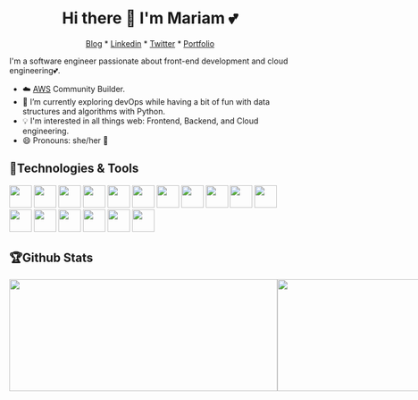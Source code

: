 <h1 align="center"> Hi there 👋 I'm Mariam 💕 </h1>

<p align="center">
    <a href="https://dev.to/mariehposa">Blog</a> * 
    <a href="https://linkedin.com/in/adedeji-mariam">Linkedin</a> *
    <a href="https://twitter.com/Mariehposah">Twitter</a> *
    <a href="https://mariamadedeji.com">Portfolio</a>
</p>

I'm a software engineer passionate about front-end development and cloud engineering💕.

- ☁️ [AWS](https://aws.amazon.com/) Community Builder.
- 🌱 I’m currently exploring devOps while having a bit of fun with data structures and algorithms with Python.
- :bulb: I'm interested in all things web: Frontend, Backend, and Cloud engineering.
- 😄 Pronouns: she/her :girl:

## 🧰Technologies & Tools
<code><img height="40" src="https://user-images.githubusercontent.com/33374159/90877362-d5863580-e39b-11ea-8a0f-046a2a1a06fa.png"></code>
<code><img height="40" src="https://user-images.githubusercontent.com/33374159/90876757-fbf7a100-e39a-11ea-9b7f-c51ef1e18a70.png"></code>
<code><img height="40" src="https://user-images.githubusercontent.com/33374159/90877446-fb133f00-e39b-11ea-94ae-828c3a4eb372.png"></code>
<code><img height="40" src="https://user-images.githubusercontent.com/33374159/90877523-1aaa6780-e39c-11ea-88b1-2a0046f8d735.png"></code>
<code><img height="40" src="https://user-images.githubusercontent.com/33374159/90937109-87564e00-e3fe-11ea-82bb-264bde89fefd.jpg"></code>
<code><img height="40" src="https://user-images.githubusercontent.com/33374159/90877572-301f9180-e39c-11ea-8bfb-271c23312166.png"></code>
<code><img height="40" src="https://user-images.githubusercontent.com/33374159/90936927-30507900-e3fe-11ea-99b3-1c4b9efdf3ca.png"></code>
<code><img height="40" src="https://user-images.githubusercontent.com/33374159/90877739-783eb400-e39c-11ea-91df-07ed45d7399e.png"></code>
<code><img height="40" src="https://user-images.githubusercontent.com/33374159/113490603-14986f80-94c3-11eb-87e7-c728816f5ca3.png"></code>
<code><img height="40" src="https://user-images.githubusercontent.com/33374159/90877898-b89e3200-e39c-11ea-87c8-0953d008e43e.png"></code>
<code><img height="40" src="https://user-images.githubusercontent.com/33374159/90877991-db304b00-e39c-11ea-8c30-21e4f92a78a5.png"></code>
<code><img height="40" src="https://user-images.githubusercontent.com/33374159/113490541-ab186100-94c2-11eb-8c40-a9f5a168d42d.jpg"></code>
<code><img height="40" src="https://user-images.githubusercontent.com/33374159/113490578-e31fa400-94c2-11eb-90ff-11177f49cd64.png"></code>
<code><img height="40" src="https://user-images.githubusercontent.com/33374159/113490586-fb8fbe80-94c2-11eb-81d8-1b5cfcd0a2c6.png"></code>
<code><img height="40" src="https://user-images.githubusercontent.com/33374159/113490622-3b56a600-94c3-11eb-9927-7b200ade776a.png"></code>
<code><img height="40" src="https://user-images.githubusercontent.com/33374159/113490643-5e815580-94c3-11eb-94d7-0abf450cdea7.jpg"></code>
<code><img height="40" src="https://user-images.githubusercontent.com/33374159/113490667-722cbc00-94c3-11eb-98e4-7afffef8789f.png"></code>

## :trophy:Github Stats
<div style="display: flex">
    <a href="https://github.com/mariehposa">
      <img src="https://github-readme-stats.vercel.app/api?username=mariehposa&count_private=true&show_icons=true&theme=tokyonight" height="200px" width="480px"/>
    </a>
    <a href="https://github.com/mariehposa"> 
      <img src="https://github-readme-stats.vercel.app/api/top-langs/?username=mariehposa&layout=compact&theme=tokyonight" height="200px" width="400px"/>
    </a>
</div>

